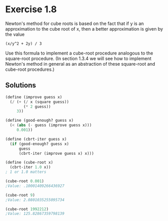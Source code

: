 Exercise 1.8
============
Newton's method for cube roots is based on the fact that if y is an approximation to the cube root of x, 
then a better approximation is given by the value

    (x/y^2 + 2y) / 3

Use this formula to implement a cube-root procedure analogous to the square-root procedure. (In section 1.3.4 we will see how to implement Newton's method in general as an abstraction of these square-root and cube-root procedures.)


Solutions
---------
```scheme
(define (improve guess x)
  (/ (+ (/ x (square guess))
        (* 2 guess))
     3))

(define (good-enough? guess x)
  (< (abs (- guess (improve guess x))) 
     0.001))

(define (cbrt-iter guess x)
  (if (good-enough? guess x)
      guess
      (cbrt-iter (improve guess x) x)))

(define (cube-root x)
  (cbrt-iter 1.0 x))
; 1 or 1.0 matters

(cube-root 0.001)
;Value: .10001409266436927

(cube-root 9)
;Value: 2.0801035255095734

(cube-root 1992212)
;Value: 125.82867359798139
```
